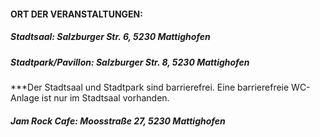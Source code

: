#### ORT DER VERANSTALTUNGEN: 
##### Stadtsaal: Salzburger Str. 6, 5230 Mattighofen
##### Stadtpark/Pavillon: Salzburger Str. 8, 5230 Mattighofen  
***Der Stadtsaal und Stadtpark sind barrierefrei. Eine barrierefreie WC-Anlage ist nur im Stadtsaal vorhanden. 
##### Jam Rock Cafe: Moosstraße 27, 5230 Mattighofen
